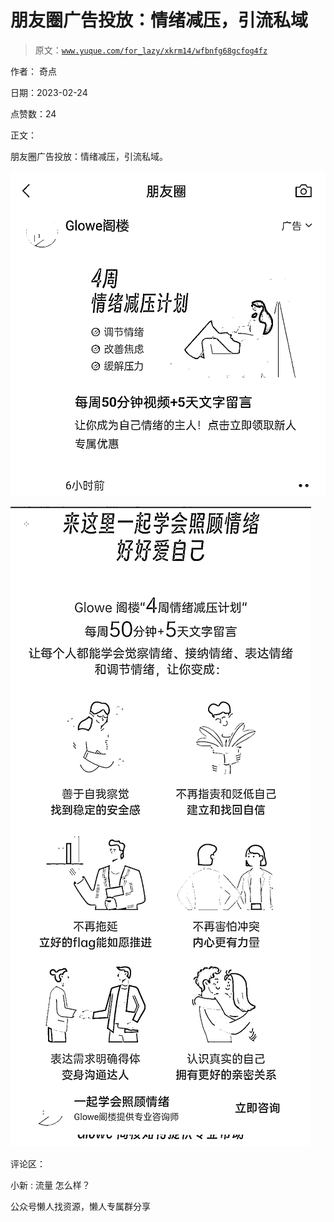 # 朋友圈广告投放：情绪减压，引流私域

> 原文：[`www.yuque.com/for_lazy/xkrm14/wfbnfg68gcfog4fz`](https://www.yuque.com/for_lazy/xkrm14/wfbnfg68gcfog4fz)

作者： 奇点

日期：2023-02-24

点赞数：24

正文：

朋友圈广告投放：情绪减压，引流私域。

![](img/6cb3d781c7d090b7d46c3124a33ebdd8.png)  

![](img/c2357028b050d5aa71d0d27ef626ae61.png)  

评论区：

小新 : 流量 怎么样？

公众号懒人找资源，懒人专属群分享

